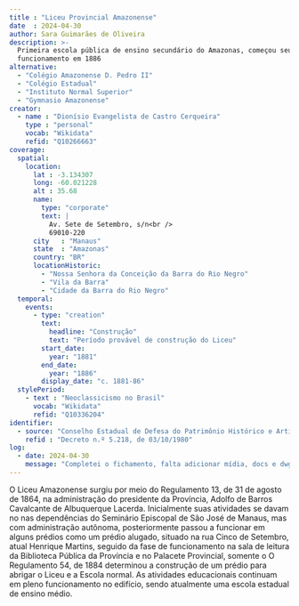 ```yaml
---
title : "Liceu Provincial Amazonense"
date  : 2024-04-30
author: Sara Guimarães de Oliveira
description: >-
  Primeira escola pública de ensino secundário do Amazonas, começou seu
  funcionamento em 1886
alternative:
  - "Colégio Amazonense D. Pedro II"
  - "Colégio Estadual"
  - "Instituto Normal Superior"
  - "Gymnasio Amazonense"
creator:
  - name : "Dionísio Evangelista de Castro Cerqueira"
    type : "personal"
    vocab: "Wikidata"
    refid: "Q10266663"
coverage:
  spatial:
    location:
      lat : -3.134307  
      long: -60.021228
      alt : 35.68
      name:
        type: "corporate"
        text: |
          Av. Sete de Setembro, s/n<br />
          69010-220
      city   : "Manaus"
      state  : "Amazonas"
      country: "BR"
      locationHistoric:
        - "Nossa Senhora da Conceição da Barra do Rio Negro"
        - "Vila da Barra"
        - "Cidade da Barra do Rio Negro"
  temporal:
    events:
      - type: "creation"
        text:
          headline: "Construção"
          text: "Período provável de construção do Liceu"
        start_date:
          year: "1881"
        end_date:
          year: "1886"
        display_date: "c. 1881-86"
  stylePeriod:
    - text : "Neoclassicismo no Brasil"
      vocab: "Wikidata"
      refid: "Q10336204"
identifier:
  - source: "Conselho Estadual de Defesa do Patrimônio Histórico e Artístico do Amazonas"
    refid : "Decreto n.º 5.218, de 03/10/1980"
log:
  - date: 2024-04-30
    message: "Completei o fichamento, falta adicionar mídia, docs e dwg"
---
```


O Liceu Amazonense surgiu por meio do Regulamento 13, de 31 de agosto de
1864, na administração do presidente da Província, Adolfo de Barros
Cavalcante de Albuquerque Lacerda. Inicialmente suas atividades se davam
no nas dependências do Seminário Episcopal de São José de Manaus, mas
com administração autônoma, posteriormente passou a funcionar em alguns
prédios como um prédio alugado, situado na rua Cinco de Setembro, atual
Henrique Martins, seguido da fase de funcionamento na sala de leitura da
Biblioteca Pública da Província e no Palacete Provincial, somente o O
Regulamento 54, de 1884 determinou a construção de um prédio para
abrigar o Liceu e a Escola normal. As atividades educacionais continuam
em pleno funcionamento no edifício, sendo atualmente uma escola estadual
de ensino médio.

